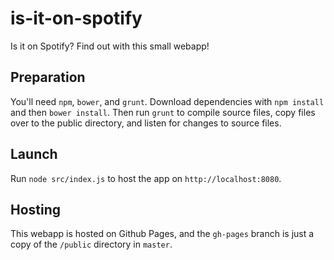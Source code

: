 # is-it-on-spotify
Is it on Spotify? Find out with this small webapp!

## Preparation
You'll need `npm`, `bower`, and `grunt`. Download dependencies with `npm install` and then `bower install`. Then run `grunt` to compile source files, copy files over to the public directory, and listen for changes to source files. 

## Launch
Run `node src/index.js` to host the app on `http://localhost:8080`.

## Hosting
This webapp is hosted on Github Pages, and the `gh-pages` branch is just a copy of the `/public` directory in `master`.
